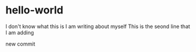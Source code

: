 # hello-world
I don't know what this is
I am writing about myself
This is the seond line that I am adding

new commit
